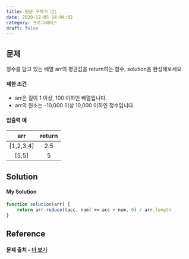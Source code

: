 ```yaml
---
title: 평균 구하기 🧗🏻
date: 2020-12-05 14:04:02
category: 프로그래머스
draft: false
---
```


## 문제

정수를 담고 있는 배열 arr의 평균값을 return하는 함수, solution을 완성해보세요.

#### 제한 조건

- arr은 길이 1 이상, 100 이하인 배열입니다.
- arr의 원소는 -10,000 이상 10,000 이하인 정수입니다.


#### 입출력 예

|    arr    	| return 	|
|:---------:	|:------:	|
| [1,2,3,4] 	|   2.5  	|
| [5,5]     	|    5   	|

## Solution

#### My Solution

```js
function solution(arr) {
    return arr.reduce((acc, num) => acc + num, 0) / arr.length
}
```

## Reference

#### 문제 출처 - [더 보기](https://programmers.co.kr/learn/courses/30/lessons/12944)